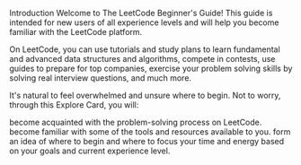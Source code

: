 Introduction
Welcome to The LeetCode Beginner's Guide! This guide is intended for new users of all experience levels and will help you become familiar with the LeetCode platform.

On LeetCode, you can use tutorials and study plans to learn fundamental and advanced data structures and algorithms, compete in contests, use guides to prepare for top companies, exercise your problem solving skills by solving real interview questions, and much more.

It's natural to feel overwhelmed and unsure where to begin. Not to worry, through this Explore Card, you will:

become acquainted with the problem-solving process on LeetCode.
become familiar with some of the tools and resources available to you.
form an idea of where to begin and where to focus your time and energy based on your goals and current experience level.
